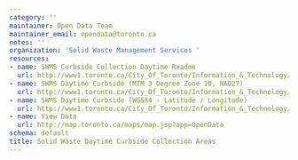 ```yaml
---
category: ''
maintainer: Open Data Team
maintainer_email: opendata@toronto.ca
notes: ''
organization: 'Solid Waste Management Services '
resources:
- name: SWMS Curbside Collection Daytime Readme
  url: http://www1.toronto.ca/City_Of_Toronto/Information_&_Technology/Open_Data/Data_Sets/Assets/Files/swmswastecollectscheduleReadme.xls
- name: SWMS Daytime Curbside (MTM 3 Degree Zone 10, NAD27)
  url: http://www1.toronto.ca/City_Of_Toronto/Information_&_Technology/Open_Data/Data_Sets/Assets/Files/swms_wastecollect_schedule_mtm3.zip
- name: SWMS Daytime Curbside (WGS84 - Latitude / Longitude)
  url: http://www1.toronto.ca/City_Of_Toronto/Information_&_Technology/Open_Data/Data_Sets/Assets/Files/swms_wastecollect_schedule_wgs84.zip
- name: View Data
  url: http://map.toronto.ca/maps/map.jsp?app=OpenData
schema: default
title: Solid Waste Daytime Curbside Collection Areas
---
```

